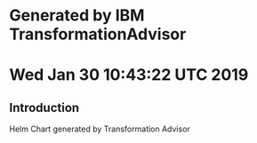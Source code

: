 # Generated by IBM TransformationAdvisor
# Wed Jan 30 10:43:22 UTC 2019
## Introduction

Helm Chart generated by Transformation Advisor
